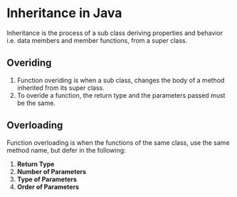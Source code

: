 # Inheritance in Java

Inheritance is the process of a sub class deriving properties and behavior i.e. data members and member functions, from a super class.

## Overiding

1. Function overiding is when a sub class, changes the body of a method inherited from its super class.
2. To overide a function, the return type and the parameters passed must be the same.

## Overloading

Function overloading is when the functions of the same class, use the same method name, but defer in the following:
1. **Return Type**
2. **Number of Parameters**
3. **Type of Parameters**
4. **Order of Parameters**